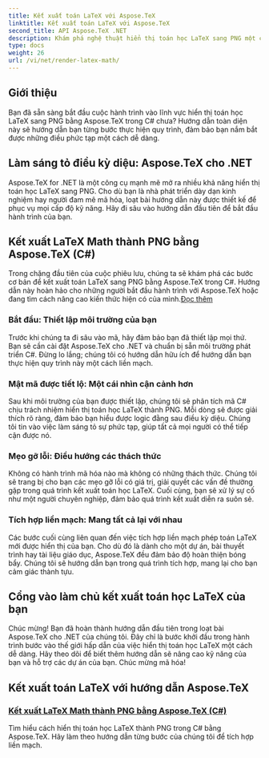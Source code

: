 ```yaml
---
title: Kết xuất toán LaTeX với Aspose.TeX
linktitle: Kết xuất toán LaTeX với Aspose.TeX
second_title: API Aspose.TeX .NET
description: Khám phá nghệ thuật hiển thị toán học LaTeX sang PNG một cách dễ dàng với Aspose.TeX. Nắm vững quy trình bằng cách sử dụng hướng dẫn của chúng tôi trong C#, đảm bảo tích hợp để có kết quả bóng bẩy.
type: docs
weight: 26
url: /vi/net/render-latex-math/
---
```

## Giới thiệu

Bạn đã sẵn sàng bắt đầu cuộc hành trình vào lĩnh vực hiển thị toán học LaTeX sang PNG bằng Aspose.TeX trong C# chưa? Hướng dẫn toàn diện này sẽ hướng dẫn bạn từng bước thực hiện quy trình, đảm bảo bạn nắm bắt được những điều phức tạp một cách dễ dàng.

## Làm sáng tỏ điều kỳ diệu: Aspose.TeX cho .NET

Aspose.TeX for .NET là một công cụ mạnh mẽ mở ra nhiều khả năng hiển thị toán học LaTeX sang PNG. Cho dù bạn là nhà phát triển dày dạn kinh nghiệm hay người đam mê mã hóa, loạt bài hướng dẫn này được thiết kế để phục vụ mọi cấp độ kỹ năng. Hãy đi sâu vào hướng dẫn đầu tiên để bắt đầu hành trình của bạn.

## Kết xuất LaTeX Math thành PNG bằng Aspose.TeX (C#)

Trong chặng đầu tiên của cuộc phiêu lưu, chúng ta sẽ khám phá các bước cơ bản để kết xuất toán LaTeX sang PNG bằng Aspose.TeX trong C#. Hướng dẫn này hoàn hảo cho những người bắt đầu hành trình với Aspose.TeX hoặc đang tìm cách nâng cao kiến thức hiện có của mình.[Đọc thêm](./png-latex-math-renderer-csharp/)

### Bắt đầu: Thiết lập môi trường của bạn

Trước khi chúng ta đi sâu vào mã, hãy đảm bảo bạn đã thiết lập mọi thứ. Bạn sẽ cần cài đặt Aspose.TeX cho .NET và chuẩn bị sẵn môi trường phát triển C#. Đừng lo lắng; chúng tôi có hướng dẫn hữu ích để hướng dẫn bạn thực hiện quy trình này một cách liền mạch.

### Mật mã được tiết lộ: Một cái nhìn cận cảnh hơn

Sau khi môi trường của bạn được thiết lập, chúng tôi sẽ phân tích mã C# chịu trách nhiệm hiển thị toán học LaTeX thành PNG. Mỗi dòng sẽ được giải thích rõ ràng, đảm bảo bạn hiểu được logic đằng sau điều kỳ diệu. Chúng tôi tin vào việc làm sáng tỏ sự phức tạp, giúp tất cả mọi người có thể tiếp cận được nó.

### Mẹo gỡ lỗi: Điều hướng các thách thức

Không có hành trình mã hóa nào mà không có những thách thức. Chúng tôi sẽ trang bị cho bạn các mẹo gỡ lỗi có giá trị, giải quyết các vấn đề thường gặp trong quá trình kết xuất toán học LaTeX. Cuối cùng, bạn sẽ xử lý sự cố như một người chuyên nghiệp, đảm bảo quá trình kết xuất diễn ra suôn sẻ.

### Tích hợp liền mạch: Mang tất cả lại với nhau

Các bước cuối cùng liên quan đến việc tích hợp liền mạch phép toán LaTeX mới được hiển thị của bạn. Cho dù đó là dành cho một dự án, bài thuyết trình hay tài liệu giáo dục, Aspose.TeX đều đảm bảo độ hoàn thiện bóng bẩy. Chúng tôi sẽ hướng dẫn bạn trong quá trình tích hợp, mang lại cho bạn cảm giác thành tựu.

## Cổng vào làm chủ kết xuất toán học LaTeX của bạn

Chúc mừng! Bạn đã hoàn thành hướng dẫn đầu tiên trong loạt bài Aspose.TeX cho .NET của chúng tôi. Đây chỉ là bước khởi đầu trong hành trình bước vào thế giới hấp dẫn của việc hiển thị toán học LaTeX một cách dễ dàng. Hãy theo dõi để biết thêm hướng dẫn sẽ nâng cao kỹ năng của bạn và hỗ trợ các dự án của bạn. Chúc mừng mã hóa!
## Kết xuất toán LaTeX với hướng dẫn Aspose.TeX
### [Kết xuất LaTeX Math thành PNG bằng Aspose.TeX (C#)](./png-latex-math-renderer-csharp/)
Tìm hiểu cách hiển thị toán học LaTeX thành PNG trong C# bằng Aspose.TeX. Hãy làm theo hướng dẫn từng bước của chúng tôi để tích hợp liền mạch.